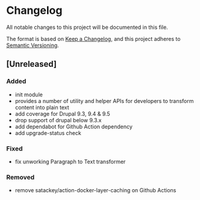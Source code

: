 # Changelog
All notable changes to this project will be documented in this file.

The format is based on [Keep a Changelog](https://keepachangelog.com/en/1.0.0/),
and this project adheres to [Semantic Versioning](https://semver.org/spec/v2.0.0.html).

## [Unreleased]
### Added
- init module
- provides a number of utility and helper APIs for developers to transform content into plain text
- add coverage for Drupal 9.3, 9.4 & 9.5
- drop support of drupal below 9.3.x
- add dependabot for Github Action dependency
- add upgrade-status check

### Fixed
- fix unworking Paragraph to Text transformer

### Removed
- remove satackey/action-docker-layer-caching on Github Actions
